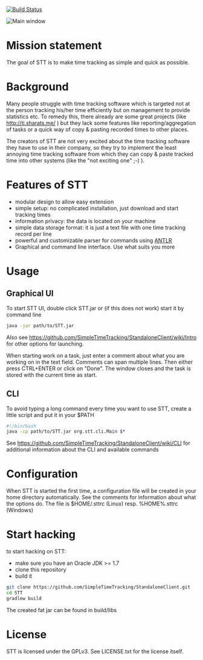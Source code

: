 [![Build Status](https://travis-ci.org/SimpleTimeTracking/StandaloneClient.svg)](https://travis-ci.org/SimpleTimeTracking/StandaloneClient) 

![Main window](https://raw.githubusercontent.com/SimpleTimeTracking/StandaloneClient/master/doc/MainApp.png)

# Mission statement 

The goal of STT is to make time tracking as simple and quick as possible.

# Background

Many people struggle with time tracking software which is targeted not at the person tracking his/her time efficiently but on management to provide statistics etc.
To remedy this, there already are some great projects (like http://ti.sharats.me/ ) but they lack some features like reporting/aggregation of tasks or a quick way of copy & pasting recorded times to other places. 

The creators of STT are not very excited about the time tracking software they have to use in their company, so they try to implement the least annoying time tracking software from which they can copy & paste tracked time into other systems (like the "not exciting one" ;-) ).

# Features of STT

- modular design to allow easy extension
- simple setup: no complicated installation, just download and start tracking times
- information privacy: the data is located on your machine
- simple data storage format: it is just a text file with one time tracking record per line
- powerful and customizable parser for commands using [ANTLR](http://www.antlr.org/)
- Graphical and command line interface. Use what suits you more

# Usage

## Graphical UI

To start STT UI, double click STT.jar or (if this does not work) start it by command line 
```bash
java -jar path/to/STT.jar
```

Also see https://github.com/SimpleTimeTracking/StandaloneClient/wiki/Intro for other options for launching.

When starting work on a task, just enter a comment about what you are working on in the text field. Comments can span multiple lines. Then either press CTRL+ENTER or click on "Done". The window closes and the task is stored with the current time as start.

## CLI

To avoid typing a long command every time you want to use STT, create a little script and put it in your $PATH
```bash
#!/bin/bash
java -cp path/to/STT.jar org.stt.cli.Main $*
```

See https://github.com/SimpleTimeTracking/StandaloneClient/wiki/CLI for additional information about the CLI and available commands

# Configuration

When STT is started the first time, a configuration file will be created in your home directory automatically. See the comments for information about what the options do.
The file is $HOME/.sttrc (Linux) resp. %HOME%\.sttrc (Windows)

# Start hacking

to start hacking on STT:
- make sure you have an Oracle JDK >= 1.7
- clone this repository 
- build it
```bash
git clone https://github.com/SimpleTimeTracking/StandaloneClient.git
cd STT
gradlew build
```
The created fat jar can be found in build/libs

# License

STT is licensed under the GPLv3. See LICENSE.txt for the license itself.

